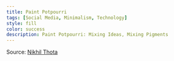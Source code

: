 ```yaml
---
title: Paint Potpourri
tags: [Social Media, Minimalism, Technology]
style: fill
color: success
description: Paint Potpourri: Mixing Ideas, Mixing Pigments
---
```


Source: [Nikhil Thota](https://medium.com/@nikhilthota/digital-minimalism-ac083064b4e4)


